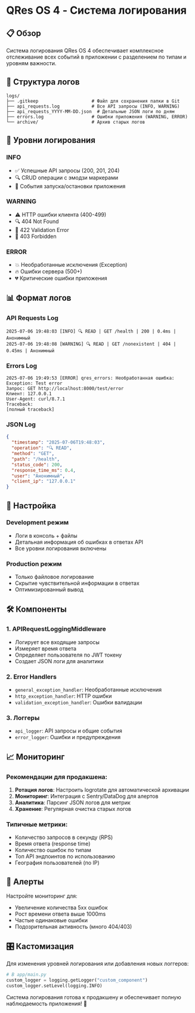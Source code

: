 # QRes OS 4 - Система логирования

## 📋 Обзор

Система логирования QRes OS 4 обеспечивает комплексное отслеживание всех событий в приложении с разделением по типам и уровням важности.

## 📁 Структура логов

```
logs/
├── .gitkeep                    # Файл для сохранения папки в Git
├── api_requests.log            # Все API запросы (INFO, WARNING)
├── api_requests_YYYY-MM-DD.json  # Детальные JSON логи по дням
├── errors.log                  # Ошибки приложения (WARNING, ERROR)
└── archive/                    # Архив старых логов
```

## 🎯 Уровни логирования

### INFO
- ✅ Успешные API запросы (200, 201, 204)
- 🔍 CRUD операции с эмодзи маркерами
- 🚀 События запуска/остановки приложения

### WARNING  
- ⚠️ HTTP ошибки клиента (400-499)
- 🔍 404 Not Found
- 📝 422 Validation Error
- 🚫 403 Forbidden

### ERROR
- 💥 Необработанные исключения (Exception)
- 🔥 Ошибки сервера (500+)
- 💔 Критические ошибки приложения

## 📊 Формат логов

### API Requests Log
```
2025-07-06 19:48:03 [INFO] 🔍 READ | GET /health | 200 | 0.4ms | Анонимный
2025-07-06 19:48:08 [WARNING] 🔍 READ | GET /nonexistent | 404 | 0.45ms | Анонимный
```

### Errors Log
```
2025-07-06 19:49:53 [ERROR] qres_errors: Необработанная ошибка: Exception: Test error
Запрос: GET http://localhost:8000/test/error
Клиент: 127.0.0.1
User-Agent: curl/8.7.1
Traceback:
[полный traceback]
```

### JSON Log
```json
{
  "timestamp": "2025-07-06T19:48:03",
  "operation": "🔍 READ",
  "method": "GET",
  "path": "/health",
  "status_code": 200,
  "response_time_ms": 0.4,
  "user": "Анонимный",
  "client_ip": "127.0.0.1"
}
```

## 🔧 Настройка

### Development режим
- Логи в консоль + файлы
- Детальная информация об ошибках в ответах API
- Все уровни логирования включены

### Production режим
- Только файловое логирование
- Скрытие чувствительной информации в ответах
- Оптимизированный вывод

## 🛠️ Компоненты

### 1. APIRequestLoggingMiddleware
- Логирует все входящие запросы
- Измеряет время ответа
- Определяет пользователя по JWT токену
- Создает JSON логи для аналитики

### 2. Error Handlers
- `general_exception_handler`: Необработанные исключения
- `http_exception_handler`: HTTP ошибки
- `validation_exception_handler`: Ошибки валидации

### 3. Логгеры
- `api_logger`: API запросы и общие события
- `error_logger`: Ошибки и предупреждения

## 📈 Мониторинг

### Рекомендации для продакшена:
1. **Ротация логов**: Настроить logrotate для автоматической архивации
2. **Мониторинг**: Интеграция с Sentry/DataDog для алертов
3. **Аналитика**: Парсинг JSON логов для метрик
4. **Хранение**: Регулярная очистка старых логов

### Типичные метрики:
- Количество запросов в секунду (RPS)
- Время ответа (response time)
- Количество ошибок по типам
- Топ API эндпоинтов по использованию
- География пользователей (по IP)

## 🚨 Алерты

Настройте мониторинг для:
- Увеличение количества 5xx ошибок
- Рост времени ответа выше 1000ms
- Частые одинаковые ошибки
- Подозрительная активность (много 404/403)

## 🎛️ Кастомизация

Для изменения уровней логирования или добавления новых логгеров:

```python
# В app/main.py
custom_logger = logging.getLogger("custom_component")
custom_logger.setLevel(logging.INFO)
```

Система логирования готова к продакшену и обеспечивает полную наблюдаемость приложения! 🚀
